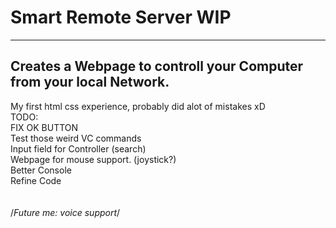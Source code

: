 # Smart Remote Server WIP
---------------------------------------------------------------------
Creates a Webpage to controll your Computer from your local Network.
---------------------------------------------------------------------
My first html css experience, probably did alot of mistakes xD <br>
TODO:<br>
FIX OK BUTTON<br>
Test those weird VC commands<br>
Input field for Controller (search)<br>
Webpage for mouse support. (joystick?)<br>
Better Console<br>
Refine Code<br>
<br>
<br>
/*Future me: voice support*/

